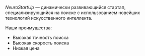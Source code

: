 *NeuroStartUp* — динамически развивающийся стартап, специализирующийся на поиске с использованием 
 новейших технологий искусственного интеллекта.




Наши преимущества:
* Высокая точность поиска
* Высокая скорость поиска
* Низкая цена